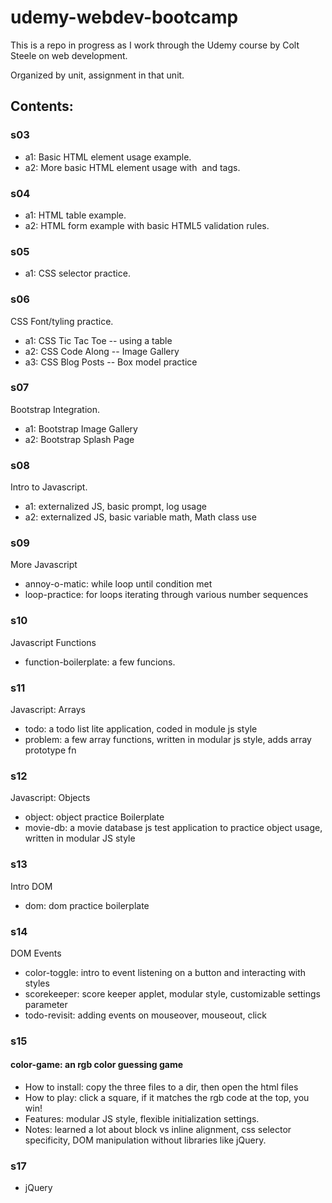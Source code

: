 # udemy-webdev-bootcamp

This is a repo in progress as I work through the Udemy course by Colt Steele on web development.

Organized by unit, assignment in that unit.

## Contents:

### s03

- a1: Basic HTML element usage example.
- a2: More basic HTML element usage with <img> and <a> tags.

### s04

- a1: HTML table example.
- a2: HTML form example with basic HTML5 validation rules.

### s05

- a1: CSS selector practice.

### s06

CSS Font/tyling practice.

- a1: CSS Tic Tac Toe -- using a table
- a2: CSS Code Along -- Image Gallery
- a3: CSS Blog Posts -- Box model practice

### s07

Bootstrap Integration.

- a1: Bootstrap Image Gallery
- a2: Bootstrap Splash Page

### s08

Intro to Javascript.

- a1: externalized JS, basic prompt, log usage
- a2: externalized JS, basic variable math, Math class use

### s09

More Javascript

- annoy-o-matic: while loop until condition met
- loop-practice: for loops iterating through various number sequences

### s10

Javascript Functions

- function-boilerplate: a few funcions.

### s11

Javascript: Arrays

- todo: a todo list lite application, coded in module js style
- problem: a few array functions, written in modular js style, adds array prototype fn

### s12

Javascript: Objects

- object: object practice Boilerplate
- movie-db: a movie database js test application to practice object usage, written in modular JS style

### s13

Intro DOM

- dom: dom practice boilerplate

### s14

DOM Events

- color-toggle: intro to event listening on a button and interacting with styles
- scorekeeper: score keeper applet, modular style, customizable settings parameter
- todo-revisit: adding events on mouseover, mouseout, click

### s15

#### color-game: an rgb color guessing game

- How to install: copy the three files to a dir, then open the html files
- How to play: click a square, if it matches the rgb code at the top, you win!
- Features: modular JS style, flexible initialization settings.
- Notes: learned a lot about block vs inline alignment, css selector specificity, DOM manipulation without libraries like jQuery.

### s17

- jQuery
